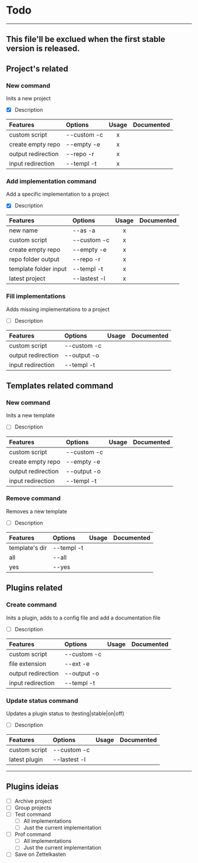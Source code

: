 # Todo

---
This file'll be exclued
when the first stable version
is released.
---


## Project's related

### New command
Inits a new project

- [x] Description

|Features           | Options     | Usage | Documented |
|:------------------|:------------|:-----:|:----------:|
|custom script      | --custom -c |   x   |            |
|create empty repo  | --empty  -e |   x   |            |
|output redirection | --repo   -r |   x   |            |
|input redirection  | --templ  -t |   x   |            |

### Add implementation command
Add a specific implementation to a project

- [x] Description

|Features              | Options      | Usage | Documented |
|:---------------------|:-------------|:-----:|:----------:|
|new name              | --as  -a     |   x   |            |
|custom script         | --custom  -c |   x   |            |
|create empty repo     | --empty   -e |   x   |            |
|repo folder output    | --repo    -r |   x   |            |
|template folder input | --templ   -t |   x   |            |
|latest project        | --lastest -l |   x   |            |

### Fill implementations
Adds missing implementations
to a project

- [ ] Description

|Features           | Options      | Usage | Documented |
|:------------------|:-------------|:-----:|:----------:|
|custom script      | --custom  -c |       |            |
|output redirection | --output  -o |       |            |
|input redirection  | --templ   -t |       |            |


## Templates related command

### New command
Inits a new template

- [ ] Description

|Features          | Options     | Usage | Documented |
|:-----------------|:------------|:-----:|:----------:|
|custom script     | --custom -c |       |            |
|create empty repo | --empty  -e |       |            |
|output redirection| --output -o |       |            |
|input redirection | --templ  -t |       |            |

### Remove command
Removes a new template

- [ ] Description

|Features        | Options     | Usage | Documented |
|:---------------|:------------|:-----:|:----------:|
| template's dir | --templ  -t |       |            |
| all            | --all       |       |            |
| yes            | --yes       |       |            |


## Plugins related

### Create command
Inits a plugin,
adds to a config file and
add a documentation file

- [ ] Description

|Features          | Options     | Usage | Documented |
|:-----------------|:------------|:-----:|:----------:|
|custom script     | --custom -c |       |            |
|file extension    | --ext    -e |       |            |
|output redirection| --output -o |       |            |
|input redirection | --templ  -t |       |            |


### Update status command
Updates a plugin status to
(testing|stable|on|off)

- [ ] Description

|Features          | Options      | Usage | Documented |
|:-----------------|:-------------|:-----:|:----------:|
|custom script     | --custom -c  |       |            |
|latest plugin     | --lastest -l |       |            |



----
## Plugins ideias
- [ ] Archive project
- [ ] Group projects
- [ ] Test command
  - [ ] All implementations
  - [ ] Just the current implementation
- [ ] Prof command
  - [ ] All implementations
  - [ ] Just the current implementation
- [ ] Save on Zettelkasten
